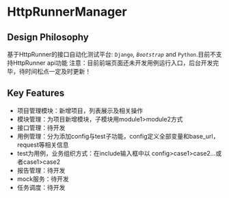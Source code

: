 # HttpRunnerManager


Design Philosophy
-----------------
基于HttpRunner的接口自动化测试平台: `Django`_, `Bootstrap`_ and `Python`.目前不支持HttpRunner api功能
注意：目前前端页面还未开发用例运行入口，后台开发完毕，待时间松点一定及时更新！

Key Features
------------

- 项目管理模块：新增项目，列表展示及相关操作
- 模块管理：为项目新增模块，子模块用module1>module2方式
- 接口管理：待开发
- 用例管理：分为添加config与test子功能，config定义全部变量和base_url，request等相关信息
- test为用例，业务组织方式：在include输入框中以 config>case1>case2...或者case1>case2
- 报告管理：待开发
- mock服务：待开发
- 任务调度：待开发


